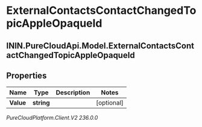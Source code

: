 # ExternalContactsContactChangedTopicAppleOpaqueId

## ININ.PureCloudApi.Model.ExternalContactsContactChangedTopicAppleOpaqueId

## Properties

|Name | Type | Description | Notes|
|------------ | ------------- | ------------- | -------------|
| **Value** | **string** |  | [optional] |



_PureCloudPlatform.Client.V2 236.0.0_
